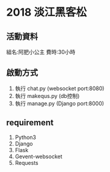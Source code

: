 # 2018 淡江黑客松
## 活動資料
組名:阿肥小公主
費時:30小時

## 啟動方式
1. 執行 chat.py (websocket port:8080)
2. 執行 makequs.py (db控制)
3. 執行 manage.py (Django port:8000)

## requirement
1. Python3
2. Django
3. Flask
4. Gevent-websocket
5. Requests

